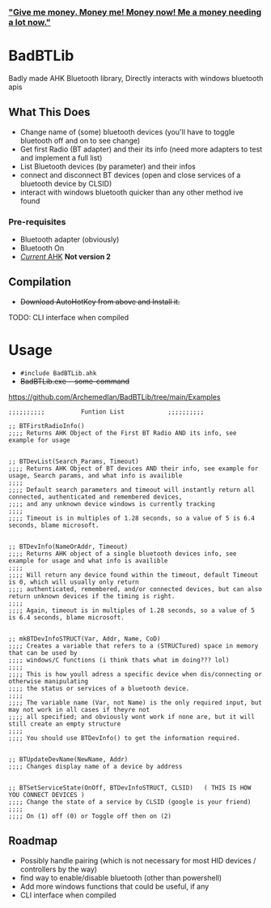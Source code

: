 ### ["Give me money. Money me! Money now! Me a money needing a lot now."](https://paypal.me/DvdIsDead)


# BadBTLib 

Badly made AHK Bluetooth library, Directly interacts with windows bluetooth apis

## What This Does

- Change name of (some) bluetooth devices (you'll have to toggle bluetooth off and on to see change)
- Get first Radio (BT adapter) and their its info (need more adapters to test and implement a full list) 
- List Bluetooth devices (by parameter) and their infos
- connect and disconnect BT devices (open and close services of a bluetooth device by CLSID)
- interact with windows bluetooth quicker than any other method ive found

### Pre-requisites

- Bluetooth adapter (obviously)
- Bluetooth On
- [*Current* AHK](https://www.autohotkey.com/download/ahk-install.exe) **Not version 2**

## Compilation

- ~~Download AutoHotKey from above and Install it.~~ 

TODO: CLI interface when compiled

# Usage

- `#include BadBTLib.ahk`
- ~~BadBTLib.exe --some-command~~

https://github.com/ArchemedIan/BadBTLib/tree/main/Examples

```#include BadBTLib.ahk
;;;;;;;;;;			Funtion List			;;;;;;;;;;

;; BTFirstRadioInfo()
;;;; Returns AHK Object of the First BT Radio AND its info, see example for usage


;; BTDevList(Search_Params, Timeout)
;;;; Returns AHK Object of BT devices AND their info, see example for usage, Search params, and what info is availible
;;;;
;;;; Default search parameters and timeout will instantly return all connected, authenticated and remembered devices, 
;;;; and any unknown device windows is currently tracking
;;;;
;;;; Timeout is in multiples of 1.28 seconds, so a value of 5 is 6.4 seconds, blame microsoft. 


;; BTDevInfo(NameOrAddr, Timeout)
;;;; Returns AHK object of a single bluetooth devices info, see example for usage and what info is availible
;;;;
;;;; Will return any device found within the timeout, default Timeout is 0, which will usually only return 
;;;; authenticated, remembered, and/or connected devices, but can also return unknown devices if the timing is right.
;;;;
;;;; Again, timeout is in multiples of 1.28 seconds, so a value of 5 is 6.4 seconds, blame microsoft.


;; mkBTDevInfoSTRUCT(Var, Addr, Name, CoD)
;;;; Creates a variable that refers to a (STRUCTured) space in memory that can be used by 
;;;; windows/C functions (i think thats what im doing??? lol)
;;;;
;;;; This is how youll adress a specific device when dis/connecting or otherwise manipulating 
;;;; the status or services of a bluetooth device.
;;;;
;;;; The variable name (Var, not Name) is the only required input, but may not work in all cases if theyre not 
;;;; all specified; and obviously wont work if none are, but it will still create an empty structure
;;;;
;;;; You should use BTDevInfo() to get the information required.


;; BTUpdateDevName(NewName, Addr)
;;;; Changes display name of a device by address


;; BTSetServiceState(OnOff, BTDevInfoSTRUCT, CLSID)   ( THIS IS HOW YOU CONNECT DEVICES )
;;;; Change the state of a service by CLSID (google is your friend)
;;;;
;;;; On (1) off (0) or Toggle off then on (2)

```

## Roadmap

- Possibly handle pairing (which is not necessary for most HID devices / controllers by the way)
- find way to enable/disable bluetooth (other than powershell)
- Add more windows functions that could be useful, if any
- CLI interface when compiled
